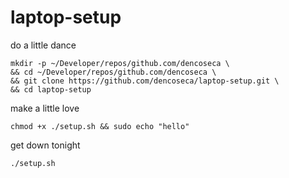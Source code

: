 # laptop-setup

do a little dance
```shell
mkdir -p ~/Developer/repos/github.com/dencoseca \
&& cd ~/Developer/repos/github.com/dencoseca \
&& git clone https://github.com/dencoseca/laptop-setup.git \
&& cd laptop-setup
```

make a little love
```shell
chmod +x ./setup.sh && sudo echo "hello"
```

get down tonight
```shell
./setup.sh
```
